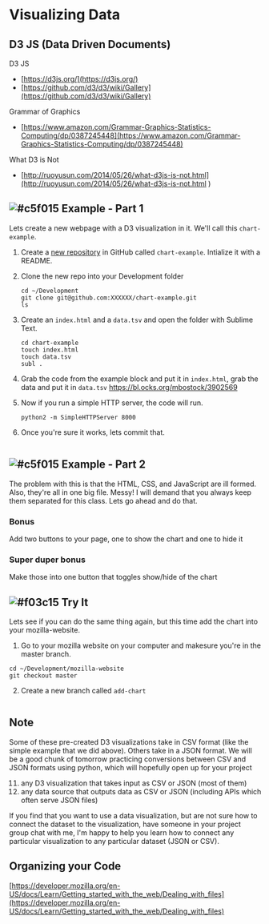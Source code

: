 
# Visualizing Data

## D3 JS (Data Driven Documents)
D3 JS

* [https://d3js.org/](https://d3js.org/)
* [https://github.com/d3/d3/wiki/Gallery](https://github.com/d3/d3/wiki/Gallery)

Grammar of Graphics

* [https://www.amazon.com/Grammar-Graphics-Statistics-Computing/dp/0387245448](https://www.amazon.com/Grammar-Graphics-Statistics-Computing/dp/0387245448)

What D3 is Not

* [http://ruoyusun.com/2014/05/26/what-d3js-is-not.html](http://ruoyusun.com/2014/05/26/what-d3js-is-not.html
)

## ![#c5f015](https://placehold.it/15/c5f015/000000?text=+) Example - Part 1

Lets create a new webpage with a D3 visualization in it. We'll call this `chart-example`.

1. Create a [new repository](https://github.com/new) in GitHub called `chart-example`. Intialize it with a README.

2. Clone the new repo into your Development folder

	```
	cd ~/Development
	git clone git@github.com:XXXXXX/chart-example.git
	ls
	```
3. Create an `index.html` and a `data.tsv` and open the folder with Sublime Text.

	```
	cd chart-example
	touch index.html
	touch data.tsv
	subl .
	```
4. Grab the code from the example block and put it in `index.html`, grab the data and put it in `data.tsv`
 https://bl.ocks.org/mbostock/3902569
 
5. Now if you run a simple HTTP server, the code will run.

	```
	python2 -m SimpleHTTPServer 8000
	```
	
6. Once you're sure it works, lets commit that.

	```
	
	```
	
## ![#c5f015](https://placehold.it/15/c5f015/000000?text=+) Example - Part 2

The problem with this is that the HTML, CSS, and JavaScript are ill formed. Also, they're all in one big file. Messy! I will demand that you always keep them separated for this class. Lets go ahead and do that.


### Bonus
Add two buttons to your page, one to show the chart and one to hide it

### Super duper bonus
Make those into one button that toggles show/hide of the chart

## ![#f03c15](https://placehold.it/15/f03c15/000000?text=+) Try It

Lets see if you can do the same thing again, but this time add the chart into your mozilla-website.

1. Go to your mozilla website on your computer and makesure you're in the master branch.

```
cd ~/Development/mozilla-website
git checkout master
```

2. Create a new branch called `add-chart`

```
```


## Note

Some of these pre-created D3 visualizations take in CSV format (like the simple example that we did above). Others take in a JSON format. We will be a good chunk of tomorrow practicing conversions between CSV and JSON formats using python, which will hopefully open up for your project

  11. any D3 visualization that takes input as CSV or JSON (most of them)
  2. any data source that outputs data as CSV or JSON (including APIs which often serve JSON files)

If you find that you want to use a data visualization, but are not sure how to connect the dataset to the visualization, have someone in your project group chat with me, I'm happy to help you learn how to connect any particular visualization to any particular dataset (JSON or CSV).


## Organizing your Code

[https://developer.mozilla.org/en-US/docs/Learn/Getting_started_with_the_web/Dealing_with_files](https://developer.mozilla.org/en-US/docs/Learn/Getting_started_with_the_web/Dealing_with_files)
